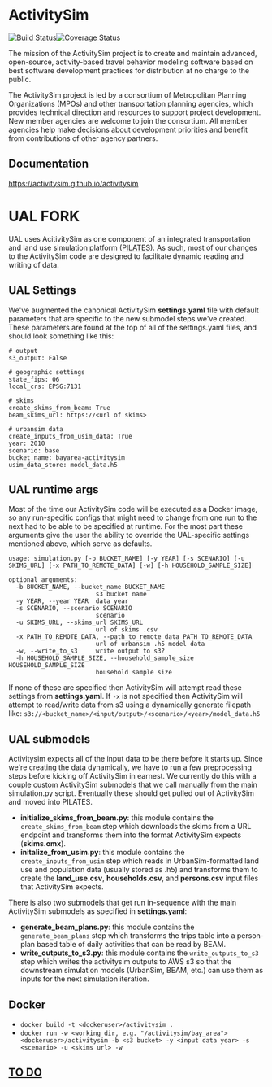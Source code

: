 ActivitySim
===========

[![Build Status](https://travis-ci.org/ActivitySim/activitysim.svg?branch=master)](https://travis-ci.org/ActivitySim/activitysim)[![Coverage Status](https://coveralls.io/repos/github/ActivitySim/activitysim/badge.svg?branch=master)](https://coveralls.io/github/ActivitySim/activitysim?branch=master)

The mission of the ActivitySim project is to create and maintain advanced, open-source, 
activity-based travel behavior modeling software based on best software development 
practices for distribution at no charge to the public.

The ActivitySim project is led by a consortium of Metropolitan Planning Organizations 
(MPOs) and other transportation planning agencies, which provides technical direction 
and resources to support project development. New member agencies are welcome to join 
the consortium. All member agencies help make decisions about development priorities 
and benefit from contributions of other agency partners. 

## Documentation

https://activitysim.github.io/activitysim  

# UAL FORK

UAL uses AcitivitySim as one component of an integrated transportation and land use simulation platform ([PILATES](https://github.com/ual/PILATES)). As such, most of our changes to the ActivitySim code are designed to facilitate dynamic reading and writing of data.

## UAL Settings
We've augmented the canonical ActivitySim **settings.yaml** file with default parameters that are specific to the new submodel steps we've created. These parameters are found at the top of all of the settings.yaml files, and should look something like this:
```
# output
s3_output: False

# geographic settings
state_fips: 06
local_crs: EPSG:7131 

# skims
create_skims_from_beam: True
beam_skims_url: https://<url of skims>

# urbansim data
create_inputs_from_usim_data: True
year: 2010
scenario: base
bucket_name: bayarea-activitysim
usim_data_store: model_data.h5
```

## UAL runtime args
Most of the time our ActivitySim code will be executed as a Docker image, so any run-specific configs that might need to change from one run to the next had to be able to be specified at runtime. For the most part these arguments give the user the ability to override the UAL-specific settings mentioned above, which serve as defaults.
```
usage: simulation.py [-b BUCKET_NAME] [-y YEAR] [-s SCENARIO] [-u SKIMS_URL] [-x PATH_TO_REMOTE_DATA] [-w] [-h HOUSEHOLD_SAMPLE_SIZE]

optional arguments:
  -b BUCKET_NAME, --bucket_name BUCKET_NAME
                        s3 bucket name
  -y YEAR, --year YEAR  data year
  -s SCENARIO, --scenario SCENARIO
                        scenario
  -u SKIMS_URL, --skims_url SKIMS_URL
                        url of skims .csv
  -x PATH_TO_REMOTE_DATA, --path_to_remote_data PATH_TO_REMOTE_DATA
                        url of urbansim .h5 model data
  -w, --write_to_s3     write output to s3?
  -h HOUSEHOLD_SAMPLE_SIZE, --household_sample_size HOUSEHOLD_SAMPLE_SIZE
                        household sample size
```
If none of these are specified then ActivitySim will attempt read these settings from **settings.yaml**. If `-x` is not specified then ActivitySim will attempt to read/write data from s3 using a dynamically generate filepath like:
`s3://<bucket_name>/<input/output>/<scenario>/<year>/model_data.h5`

## UAL submodels
Activitysim expects all of the input data to be there before it starts up. Since we're creating the data dynamically, we have to run a few preprocessing steps before kicking off ActivitySim in earnest. We currently do this with a couple custom ActivitySim submodels that we call manually from the main simulation.py script. Eventually these should get pulled out of ActivitySim and moved into PILATES.
- **initialize_skims_from_beam.py**: this module contains the `create_skims_from_beam` step which downloads the skims from a URL endpoint and transforms them into the format ActivitySim expects (**skims.omx**).
- **initalize_from_usim.py**: this module contains the `create_inputs_from_usim` step which reads in UrbanSim-formatted land use and population data (usually stored as .h5) and transforms them to create the **land_use.csv**, **households.csv**, and **persons.csv** input files that ActivitySim expects.

There is also two submodels that get run in-sequence with the main ActivitySim submodels as specified in **settings.yaml**:
- **generate_beam_plans.py**: this module contains the `generate_beam_plans` step which transforms the trips table into a person-plan based table of daily activities that can be read by BEAM.
- **write_outputs_to_s3.py**: this module contains the `write_outputs_to_s3` step which writes the activitysim outputs to AWS s3 so that the downstream simulation models (UrbanSim, BEAM, etc.) can use them as inputs for the next simulation iteration.


## Docker
- `docker build -t <dockeruser>/activitysim .`
- `docker run -w <working dir, e.g. "/activitysim/bay_area"> <dockeruser>/activitysim -b <s3 bucket> -y <input data year> -s <scenario> -u <skims url> -w`


## [TO DO](https://github.com/ual/activitysim/wiki/TO-DO)
